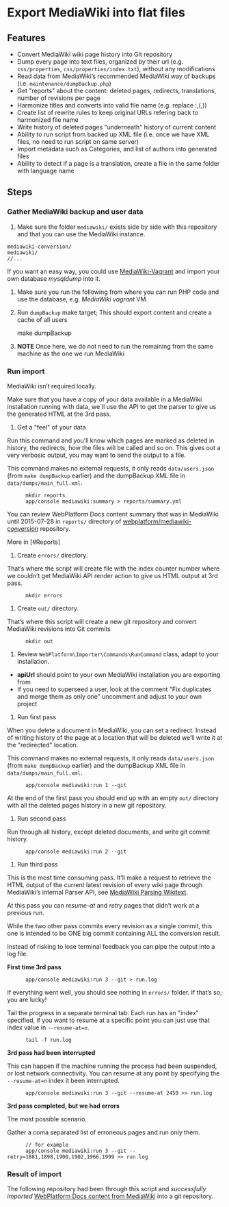 # Export MediaWiki into flat files

## Features

* Convert MediaWiki wiki page history into Git repository
* Dump every page into text files, organized by their url (e.g. `css/properties`, `css/properties/index.txt`), without any modifications
* Read data from MediaWiki’s recommended MediaWiki way of backups (i.e. `maintenance/dumpBackup.php`)
* Get "reports" about the content: deleted pages, redirects, translations, number of revisions per page
* Harmonize titles and converts into valid file name (e.g. replace :,(,))
* Create list of rewrite rules to keep original URLs refering back to harmonized file name
* Write history of deleted pages "underneath" history of current content
* Ability to run script from backed up XML file (i.e. once we have XML files, no need to run script on same server)
* Import metadata such as Categories, and list of authors into generated files
* Ability to detect if a page is a translation, create a file in the same folder with language name


## Steps


### Gather MediaWiki backup and user data

1. Make sure the folder `mediawiki/` exists side by side with this repository and that you can use the MediaWiki instance.

  ```
  mediawiki-conversion/
  mediawiki/
  //...
  ```

  If you want an easy way, you could use [MediaWiki-Vagrant](https://github.com/wikimedia/mediawiki-vagrant) and import your own database *mysqldump* into it.

1. Make sure you run the following from where you can run PHP code and use the database, e.g. *MediaWiki vagrant* VM.

1. Run `dumpBackup` make target; This should export content and create a cache of all users

    make dumpBackup

1. **NOTE** Once here, we do not need to run the remaining from the same machine as the one we run MediaWiki


### Run import

MediaWiki isn’t required locally.

Make sure that you have a copy of your data available in a MediaWiki installation running with data, we´ll use the API
to get the parser to give us the generated HTML at the 3rd pass.

1. Get a "feel" of your data

  Run this command and you’ll know which pages are marked as deleted in history, the redirects, how the files will be called
  and so on. This gives out a very verbosic output, you may want to send the output to a file.

  This command makes no external requests, it only reads `data/users.json` (from `make dumpBackup` earlier) and
  the dumpBackup XML file in `data/dumps/main_full.xml`.

          mkdir reports
          app/console mediawiki:summary > reports/summary.yml

  You can review WebPlatform Docs content summary that was in MediaWiki until 2015-07-28 in `reports/` directory of
  [webplatform/mediawiki-conversion][mwc] repository.

  More in [#Reports]


1. Create `errors/` directory.

  That’s where the script will create file with the index counter number where we couldn’t get MediaWiki API render action
  to give us HTML output at 3rd pass.

          mkdir errors


1. Create `out/` directory.

  That’s where this script will create a new git repository and convert MediaWiki revisions into Git commits

          mkdir out

1. Review `WebPlatform\Importer\Commands\RunCommand` class, adapt to your installation.

  * **apiUrl** should point to your own MediaWiki installation you are exporting from
  * If you need to superseed a user, look at the comment "Fix duplicates and merge them as only one" uncomment and adjust to your own project


1. Run first pass

  When you delete a document in MediaWiki, you can set a redirect. Instead of writing history of the page
  at a location that will be deleted we’ll write it at the "redirected" location.

  This command makes no external requests, it only reads `data/users.json` (from `make dumpBackup` earlier) and
  the dumpBackup XML file in `data/dumps/main_full.xml`.

          app/console mediawiki:run 1 --git

  At the end of the first pass you should end up with an empty `out/` directory with all the deleted pages history in a new git repository.


1. Run second pass

  Run through all history, except deleted documents, and write git commit history.

          app/console mediawiki:run 2 --git


1. Run third pass

  This is the most time consuming pass. It’ll make a request to retrieve the HTML output of the current
  latest revision of every wiki page through MediaWiki’s internal Parser API, see [MediaWiki Parsing Wikitext][action-parser-docs].

  At this pass you can *resume-at* and *retry* pages that didn’t work at a previous run.

  While the two other pass commits every revision as a single commit, this one is intended to be ONE big commit containing
  ALL the conversion result.

  Instead of risking to lose terminal feedback you can pipe the output into a log file.


  **First time 3rd pass**

          app/console mediawiki:run 3 --git > run.log

  If everything went well, you should see nothing in `errors/` folder. If that’s so; you are lucky!

  Tail the progress in a separate terminal tab. Each run has an "index" specified, if you want to resume at a specific point
  you can just use that index value in `--resume-at=n`.

          tail -f run.log


  **3rd pass had been interrupted**

  This can happen if the machine running the process had been suspended, or lost network connectivity. You can
  resume at any point by specifying the `--resume-at=n` index it been interrupted.

          app/console mediawiki:run 3 --git --resume-at 2450 >> run.log


  **3rd pass completed, but we had errors**

  The most possible scenario.

  Gather a coma separated list of erroneous pages and run only them.

          // for example
          app/console mediawiki:run 3 --git --retry=1881,1898,1900,1902,1966,1999 >> run.log

### Result of import

The following repository had been through this script and *successfully imported* [WebPlatform Docs content from MediaWiki][wpd-repo] into a git repository.


  [mwc]: https://github.com/webplatform/mediawiki-conversion
  [action-parser-docs]: https://www.mediawiki.org/wiki/API:Parsing_wikitext
  [wpd-repo]: https://github.com/webplatform/docs
